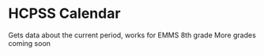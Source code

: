 # HCPSS Calendar
Gets data about the current period, works for EMMS 8th grade
More grades coming soon
